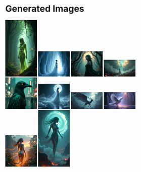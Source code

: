 # Generated Images



<img src="2025_07_04_01.png" width="100"/> <img src="2025_07_04_02.png" width="100"/> <img src="2025_07_04_03.png" width="100"/> <img src="2025_07_04_04.png" width="100"/> <img src="2025_07_04_05.png" width="100"/> <img src="2025_07_04_06.png" width="100"/> <img src="2025_07_04_07.png" width="100"/> <img src="2025_07_04_08.png" width="100"/> <img src="2025_07_04_09.png" width="100"/> <img src="2025_07_04_10.png" width="100"/>